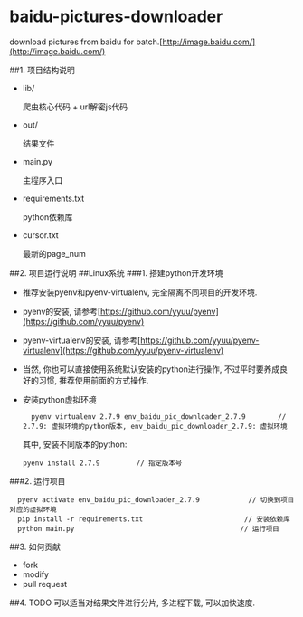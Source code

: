 # baidu-pictures-downloader
download pictures from baidu for batch.[http://image.baidu.com/](http://image.baidu.com/)

##1. 项目结构说明
- lib/
	
	爬虫核心代码 + url解密js代码
- out/

	结果文件
- main.py

	主程序入口
- requirements.txt

	python依赖库
- cursor.txt

	最新的page_num

##2. 项目运行说明
##Linux系统
###1. 搭建python开发环境
- 推荐安装pyenv和pyenv-virtualenv, 完全隔离不同项目的开发环境.
- pyenv的安装, 请参考[https://github.com/yyuu/pyenv](https://github.com/yyuu/pyenv)
- pyenv-virtualenv的安装, 请参考[https://github.com/yyuu/pyenv-virtualenv](https://github.com/yyuu/pyenv-virtualenv)
- 当然, 你也可以直接使用系统默认安装的python进行操作, 不过平时要养成良好的习惯, 推荐使用前面的方式操作.
- 安装python虚拟环境

  		pyenv virtualenv 2.7.9 env_baidu_pic_downloader_2.7.9        // 2.7.9: 虚拟环境的python版本, env_baidu_pic_downloader_2.7.9: 虚拟环境

  其中, 安装不同版本的python:

	  pyenv install 2.7.9         // 指定版本号

###2. 运行项目

      pyenv activate env_baidu_pic_downloader_2.7.9            // 切换到项目对应的虚拟环境
      pip install -r requirements.txt                 		  // 安装依赖库
      python main.py                                         // 运行项目

##3. 如何贡献
- fork
- modify
- pull request

##4. TODO
可以适当对结果文件进行分片, 多进程下载, 可以加快速度.